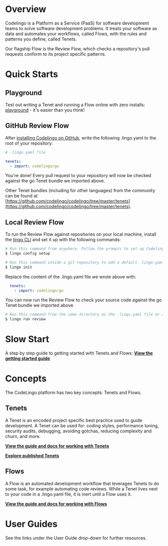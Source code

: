 # Overview

Codelingo is a Platform as a Service (PaaS) for software development teams to solve software development problems. It treats your software as data and automates your workflows, called Flows, with the rules and patterns you define, called Tenets.

Our flagship Flow is the Review Flow, which checks a repository's pull requests conform to its project specific patterns.

# Quick Starts

## Playground

Test out writing a Tenet and running a Flow online with zero installs: [playground](https://codelingo.io/playground) - it's easier than you think!

<!-- TODO image of the playground UI -->

<!-- TODO CLQL tutorial -->

## GitHub Review Flow

After [installing Codelingo on GitHub](https://github.com/apps/codelingo), write the following .lingo.yaml to the root of your repository:

```yaml
# .lingo.yaml file

tenets:
  - import: codelingo/go
```

You're done! Every pull request to your repository will now be checked against the go Tenet bundle we imported above. 

<!-- TODO add screenshot of review comment -->

Other Tenet bundles (including for other languages) from the community can be found at [https://github.com/codelingo/codelingo/tree/master/tenets](https://github.com/codelingo/codelingo/tree/master/tenets).

<!-- TODO add instructions on how to interact with Review Flow with GitHub comments -->

## Local Review Flow

To run the Review Flow against repositories on your local machine, install the [lingo CLI](https://github.com/codelingo/lingo/releases/latest) and set it up with the following commands:

```bash
# Run this command from anywhere. Follow the prompts to set up Codelingo on your machine.
$ lingo config setup

# Run this command inside a git repository to add a default .lingo.yaml file in the current directory.
$ lingo init
```

Replace the content of the .lingo.yaml file we wrote above with:

```yaml
  tenets:
    - import: codelingo/go
```

You can now run the Review Flow to check your source code against the go Tenet bundle we imported above.

```bash
# Run this command from the same directory as the .lingo.yaml file or any of its sub directories.
$ lingo run review
```

# Slow Start

A step by step guide to getting started with Tenets and Flows: 
**[View the getting started guide](getting-started.md)**

# Concepts

The CodeLingo platform has two key concepts: Tenets and Flows.

## Tenets

A Tenet is an encoded project specific best practice used to guide development. A Tenet can be used for: coding styles, performance tuning, security audits, debugging, avoiding gotchas, reducing complexity and churn, and more.

**[View the guide and docs for working with Tenets](concepts/tenets.md)**

**[Explore published Tenets](https://dev.codelingo.io/codelingo/tenets)**

## Flows

A Flow is an automated development workflow that leverages Tenets to do some task, for example automating code reviews. While a Tenet lives next to your code in a .lingo.yaml file, it is inert until a Flow uses it.

**[View the guide and docs for working with Flows](concepts/flows.md)**

# User Guides

See the links under the User Guide drop-down for further resources.
